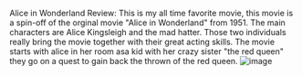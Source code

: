 Alice in Wonderland
Review: This is my all time favorite movie, this movie is a spin-off of the orginal movie "Alice in Wonderland" from 1951. The main characters are Alice Kingsleigh and the mad hatter. Those two individuals really bring the movie together with their great acting skills. The movie starts with alice in her room asa kid with her crazy sister "the red queen" they go on a quest to gain back the thrown of the red queen.
![image](https://user-images.githubusercontent.com/102995054/161623252-701e040c-c913-4496-abca-c51b65f02a5d.png)
